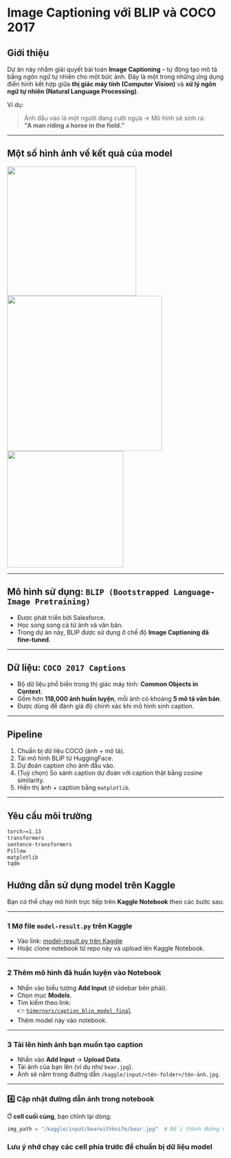 #  Image Captioning với BLIP và COCO 2017

##  Giới thiệu

Dự án này nhằm giải quyết bài toán **Image Captioning** – tự động tạo mô tả bằng ngôn ngữ tự nhiên cho một bức ảnh. Đây là một trong những ứng dụng điển hình kết hợp giữa **thị giác máy tính (Computer Vision)** và **xử lý ngôn ngữ tự nhiên (Natural Language Processing)**.

Ví dụ:  
> Ảnh đầu vào là một người đang cưỡi ngựa → Mô hình sẽ sinh ra:  
> **"A man riding a horse in the field."**

---

## Một số hình ảnh về kết quả của model

<img src="https://drive.google.com/uc?export=view&id=1n5U27Z9qcGygFlRRfWeJITBfgIMsDn32" width="300"/> <img src="https://drive.google.com/uc?export=view&id=1S_NEfTCOW0m8v9DHyjxVhTRwoeNMOv2X" width="360"/>
<img src="https://drive.google.com/uc?export=view&id=1Iob5sjQrjk6lndjMH5dF1WBRjPpOoUtf" width="270"/>



---

##  Mô hình sử dụng: `BLIP (Bootstrapped Language-Image Pretraining)`

- Được phát triển bởi Salesforce.
- Học song song cả từ ảnh và văn bản.
- Trong dự án này, BLIP được sử dụng ở chế độ **Image Captioning đã fine-tuned**.

---

##  Dữ liệu: `COCO 2017 Captions`

- Bộ dữ liệu phổ biến trong thị giác máy tính: **Common Objects in Context**.
- Gồm hơn **118,000 ảnh huấn luyện**, mỗi ảnh có khoảng **5 mô tả văn bản**.
- Được dùng để đánh giá độ chính xác khi mô hình sinh caption.

---

##  Pipeline 

1. Chuẩn bị dữ liệu COCO (ảnh + mô tả).
2. Tải mô hình BLIP từ HuggingFace.
3. Dự đoán caption cho ảnh đầu vào.
4. (Tuỳ chọn) So sánh caption dự đoán với caption thật bằng cosine similarity.
5. Hiển thị ảnh + caption bằng `matplotlib`.

---


##  Yêu cầu môi trường

```bash
torch>=1.13
transformers
sentence-transformers
Pillow
matplotlib
tqdm
```



##  Hướng dẫn sử dụng model trên Kaggle

Bạn có thể chạy mô hình trực tiếp trên **Kaggle Notebook** theo các bước sau:

---

### 1️ Mở file `model-result.py` trên Kaggle

- Vào link: [model-result.py trên Kaggle](https://www.kaggle.com/code/himernors/model-result)
- Hoặc clone notebook từ repo này và upload lên Kaggle Notebook.

---

### 2️ Thêm mô hình đã huấn luyện vào Notebook

- Nhấn vào biểu tượng **Add Input** (ở sidebar bên phải).
- Chọn mục **Models**.
- Tìm kiếm theo link:  
  👉 [`himernors/caption_blip_model_final`](https://www.kaggle.com/models/himernors/caption_blip_model_final)
- Thêm model này vào notebook.

---

### 3️ Tải lên hình ảnh bạn muốn tạo caption

- Nhấn vào **Add Input** → **Upload Data**.
- Tải ảnh của bạn lên (ví dụ như `bear.jpg`).
- Ảnh sẽ nằm trong đường dẫn `/kaggle/input/<tên-folder>/tên-ảnh.jpg`.

---

### 4️⃣ Cập nhật đường dẫn ảnh trong notebook

Ở **cell cuối cùng**, bạn chỉnh lại dòng:

```python
img_path = "/kaggle/input/bearwithknife/bear.jpg"  # Đổi thành đường dẫn ảnh của bạn

```

### Lưu ý nhớ chạy các cell phía trước để chuẩn bị dữ liệu model
